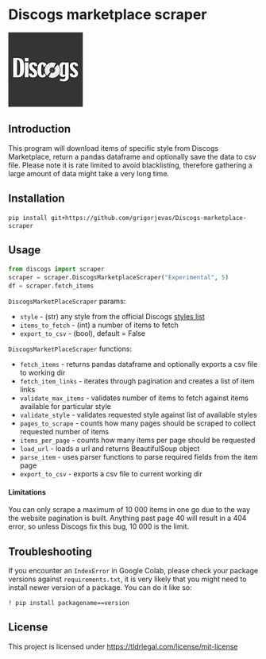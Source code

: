 # Discogs marketplace scraper
![Discogs](assets/discogs_logo.jpg)

## Introduction
This program will download items of specific style from Discogs Marketplace, return a pandas dataframe and 
optionally save the data to csv file. Please note it is rate limited to avoid blacklisting, therefore gathering a 
large amount of data might take a very long time.

## Installation
```
pip install git+https://github.com/grigorjevas/Discogs-marketplace-scraper
```

## Usage
```python
from discogs import scraper
scraper = scraper.DiscogsMarketplaceScraper("Experimental", 5)
df = scraper.fetch_items
```

`DiscogsMarketPlaceScraper` params:
- `style` - (str) any style from the official Discogs [styles list](https://blog.discogs.com/en/genres-and-styles/)
- `items_to_fetch` - (int) a number of items to fetch
- `export_to_csv` - (bool), default = False

`DiscogsMarketPlaceScraper` functions:
- `fetch_items` - returns pandas dataframe and optionally exports a csv file to working dir
- `fetch_item_links` - iterates through pagination and creates a list of item links
- `validate_max_items` - validates number of items to fetch against items available for particular style
- `validate_style` - validates requested style against list of available styles
- `pages_to_scrape` - counts how many pages should be scraped to collect requested number of items
- `items_per_page` - counts how many items per page should be requested
- `load_url` - loads a url and returns BeautifulSoup object
- `parse_item` - uses parser functions to parse required fields from the item page
- `export_to_csv` - exports a csv file to current working dir

#### Limitations
You can only scrape a maximum of 10 000 items in one go due to the way the website pagination is built. 
Anything past page 40 will result in a 404 error, so unless Discogs fix this bug, 10 000 is the limit. 


## Troubleshooting
If you encounter an `IndexError` in Google Colab, please check your package versions against `requirements.txt`, it is 
very likely that you might need to install newer version of a package. You can do it like so:
```
! pip install packagename==version
```

## License
This project is licensed under https://tldrlegal.com/license/mit-license
